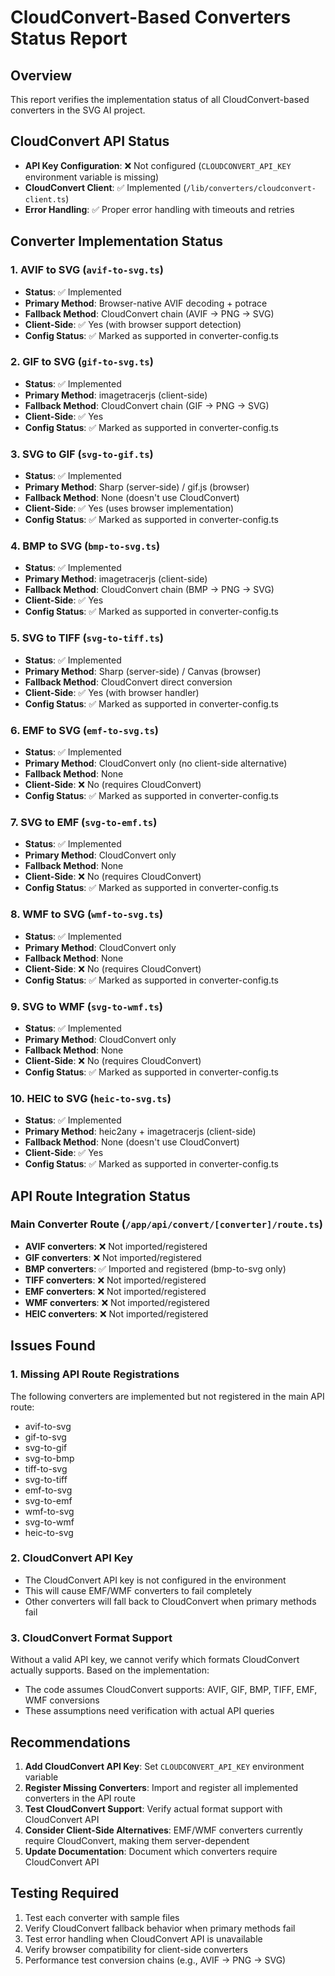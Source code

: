 # CloudConvert-Based Converters Status Report

## Overview
This report verifies the implementation status of all CloudConvert-based converters in the SVG AI project.

## CloudConvert API Status
- **API Key Configuration**: ❌ Not configured (`CLOUDCONVERT_API_KEY` environment variable is missing)
- **CloudConvert Client**: ✅ Implemented (`/lib/converters/cloudconvert-client.ts`)
- **Error Handling**: ✅ Proper error handling with timeouts and retries

## Converter Implementation Status

### 1. AVIF to SVG (`avif-to-svg.ts`)
- **Status**: ✅ Implemented
- **Primary Method**: Browser-native AVIF decoding + potrace
- **Fallback Method**: CloudConvert chain (AVIF → PNG → SVG)
- **Client-Side**: ✅ Yes (with browser support detection)
- **Config Status**: ✅ Marked as supported in converter-config.ts

### 2. GIF to SVG (`gif-to-svg.ts`)
- **Status**: ✅ Implemented  
- **Primary Method**: imagetracerjs (client-side)
- **Fallback Method**: CloudConvert chain (GIF → PNG → SVG)
- **Client-Side**: ✅ Yes
- **Config Status**: ✅ Marked as supported in converter-config.ts

### 3. SVG to GIF (`svg-to-gif.ts`)
- **Status**: ✅ Implemented
- **Primary Method**: Sharp (server-side) / gif.js (browser)
- **Fallback Method**: None (doesn't use CloudConvert)
- **Client-Side**: ✅ Yes (uses browser implementation)
- **Config Status**: ✅ Marked as supported in converter-config.ts

### 4. BMP to SVG (`bmp-to-svg.ts`)
- **Status**: ✅ Implemented
- **Primary Method**: imagetracerjs (client-side)
- **Fallback Method**: CloudConvert chain (BMP → PNG → SVG)
- **Client-Side**: ✅ Yes
- **Config Status**: ✅ Marked as supported in converter-config.ts

### 5. SVG to TIFF (`svg-to-tiff.ts`)
- **Status**: ✅ Implemented
- **Primary Method**: Sharp (server-side) / Canvas (browser)
- **Fallback Method**: CloudConvert direct conversion
- **Client-Side**: ✅ Yes (with browser handler)
- **Config Status**: ✅ Marked as supported in converter-config.ts

### 6. EMF to SVG (`emf-to-svg.ts`)
- **Status**: ✅ Implemented
- **Primary Method**: CloudConvert only (no client-side alternative)
- **Fallback Method**: None
- **Client-Side**: ❌ No (requires CloudConvert)
- **Config Status**: ✅ Marked as supported in converter-config.ts

### 7. SVG to EMF (`svg-to-emf.ts`)
- **Status**: ✅ Implemented
- **Primary Method**: CloudConvert only
- **Fallback Method**: None
- **Client-Side**: ❌ No (requires CloudConvert)
- **Config Status**: ✅ Marked as supported in converter-config.ts

### 8. WMF to SVG (`wmf-to-svg.ts`)
- **Status**: ✅ Implemented
- **Primary Method**: CloudConvert only
- **Fallback Method**: None
- **Client-Side**: ❌ No (requires CloudConvert)
- **Config Status**: ✅ Marked as supported in converter-config.ts

### 9. SVG to WMF (`svg-to-wmf.ts`)
- **Status**: ✅ Implemented
- **Primary Method**: CloudConvert only
- **Fallback Method**: None
- **Client-Side**: ❌ No (requires CloudConvert)
- **Config Status**: ✅ Marked as supported in converter-config.ts

### 10. HEIC to SVG (`heic-to-svg.ts`)
- **Status**: ✅ Implemented
- **Primary Method**: heic2any + imagetracerjs (client-side)
- **Fallback Method**: None (doesn't use CloudConvert)
- **Client-Side**: ✅ Yes
- **Config Status**: ✅ Marked as supported in converter-config.ts

## API Route Integration Status

### Main Converter Route (`/app/api/convert/[converter]/route.ts`)
- **AVIF converters**: ❌ Not imported/registered
- **GIF converters**: ❌ Not imported/registered
- **BMP converters**: ✅ Imported and registered (bmp-to-svg only)
- **TIFF converters**: ❌ Not imported/registered
- **EMF converters**: ❌ Not imported/registered
- **WMF converters**: ❌ Not imported/registered
- **HEIC converters**: ❌ Not imported/registered

## Issues Found

### 1. Missing API Route Registrations
The following converters are implemented but not registered in the main API route:
- avif-to-svg
- gif-to-svg
- svg-to-gif
- svg-to-bmp
- tiff-to-svg
- svg-to-tiff
- emf-to-svg
- svg-to-emf
- wmf-to-svg
- svg-to-wmf
- heic-to-svg

### 2. CloudConvert API Key
- The CloudConvert API key is not configured in the environment
- This will cause EMF/WMF converters to fail completely
- Other converters will fall back to CloudConvert when primary methods fail

### 3. CloudConvert Format Support
Without a valid API key, we cannot verify which formats CloudConvert actually supports. Based on the implementation:
- The code assumes CloudConvert supports: AVIF, GIF, BMP, TIFF, EMF, WMF conversions
- These assumptions need verification with actual API queries

## Recommendations

1. **Add CloudConvert API Key**: Set `CLOUDCONVERT_API_KEY` environment variable
2. **Register Missing Converters**: Import and register all implemented converters in the API route
3. **Test CloudConvert Support**: Verify actual format support with CloudConvert API
4. **Consider Client-Side Alternatives**: EMF/WMF converters currently require CloudConvert, making them server-dependent
5. **Update Documentation**: Document which converters require CloudConvert API

## Testing Required

1. Test each converter with sample files
2. Verify CloudConvert fallback behavior when primary methods fail
3. Test error handling when CloudConvert API is unavailable
4. Verify browser compatibility for client-side converters
5. Performance test conversion chains (e.g., AVIF → PNG → SVG)